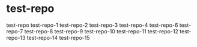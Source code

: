 # test-repo
test-repo
test-repo-1
test-repo-2
test-repo-3
test-repo-4
test-repo-6
test-repo-7
test-repo-8
test-repo-9
test-repo-10
test-repo-11
test-repo-12
test-repo-13
test-repo-14
test-repo-15
